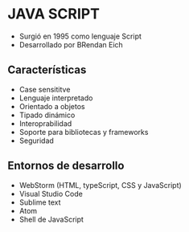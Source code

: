 # JAVA SCRIPT
- Surgió en 1995 como lenguaje Script
- Desarrollado por BRendan Eich

## Características
- Case sensititve
- Lenguaje interpretado
- Orientado a objetos
- Tipado dinámico
- Interoprabilidad 
- Soporte para bibliotecas y frameworks
- Seguridad

## Entornos de desarrollo
- WebStorm (HTML, typeScript, CSS y JavaScript)
- Visual Studio Code
- Sublime text
- Atom
- Shell de JavaScript

